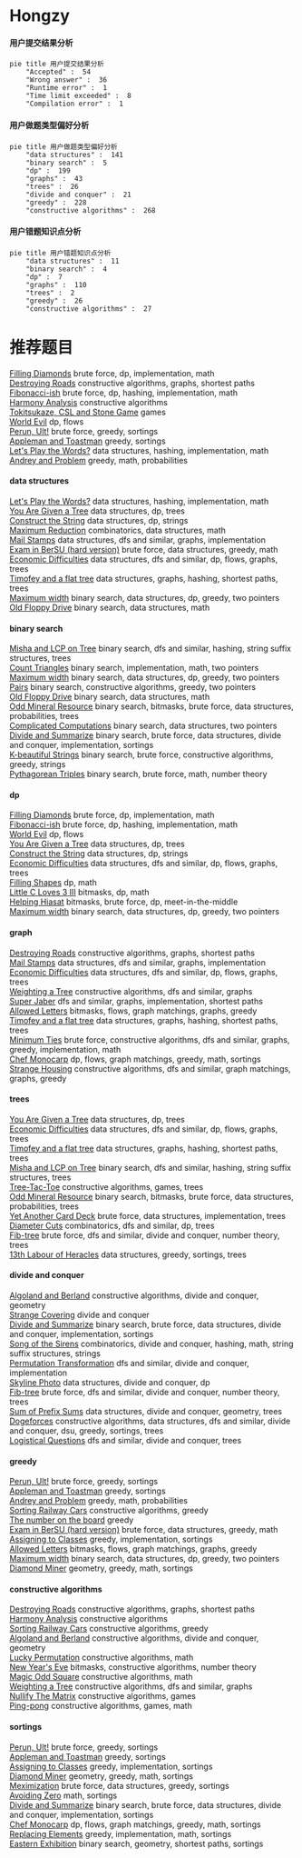 # Hongzy
<!-- tabs:start -->
#### **用户提交结果分析**

```mermaid
pie title 用户提交结果分析
    "Accepted" :  54
    "Wrong answer" :  36
    "Runtime error" :  1
    "Time limit exceeded" :  8
    "Compilation error" :  1
```
#### **用户做题类型偏好分析**

```mermaid
pie title 用户做题类型偏好分析
    "data structures" :  141
    "binary search" :  5
    "dp" :  199
    "graphs" :  43
    "trees" :  26
    "divide and conquer" :  21
    "greedy" :  228
    "constructive algorithms" :  268
```
#### **用户错题知识点分析**

```mermaid
pie title 用户错题知识点分析
    "data structures" :  11
    "binary search" :  4
    "dp" :  7
    "graphs" :  110
    "trees" :  2
    "greedy" :  26
    "constructive algorithms" :  27
```
<!-- tabs:end -->
# 推荐题目
[Filling Diamonds](http://codeforces.com/problemset/problem/1339/A)		brute force,
                        dp,
                        implementation,
                        math		  
[Destroying Roads](https://codeforces.com/contest/544/problem/D)		constructive algorithms,
                        graphs,
                        shortest paths		  
[Fibonacci-ish](http://codeforces.com/problemset/problem/633/D)		brute force,
                        dp,
                        hashing,
                        implementation,
                        math		  
[Harmony Analysis](http://codeforces.com/problemset/problem/610/C)		constructive algorithms		  
[Tokitsukaze, CSL and Stone Game](http://codeforces.com/problemset/problem/1190/B)		games		  
[World Evil](http://codeforces.com/problemset/problem/62/E)		dp,
                        flows		  
[Perun, Ult!](http://codeforces.com/problemset/problem/912/C)		brute force,
                        greedy,
                        sortings		  
[Appleman and Toastman](https://codeforces.com/contest/462/problem/C)		greedy,
                        sortings		  
[Let's Play the Words?](http://codeforces.com/problemset/problem/1277/D)		data structures,
                        hashing,
                        implementation,
                        math		  
[Andrey and Problem](http://codeforces.com/problemset/problem/442/B)		greedy,
                        math,
                        probabilities		  
<!-- tabs:start -->
#### **data structures**
[Let's Play the Words?](http://codeforces.com/problemset/problem/1277/D)		data structures,
                        hashing,
                        implementation,
                        math		  
[You Are Given a Tree](http://codeforces.com/problemset/problem/1039/D)		data structures,
                        dp,
                        trees		  
[Construct the String](http://codeforces.com/problemset/problem/1366/G)		data structures,
                        dp,
                        strings		  
[Maximum Reduction](http://codeforces.com/problemset/problem/1037/F)		combinatorics,
                        data structures,
                        math		  
[Mail Stamps](http://codeforces.com/problemset/problem/29/C)		data structures,
                        dfs and similar,
                        graphs,
                        implementation		  
[Exam in BerSU (hard version)](http://codeforces.com/problemset/problem/1185/C2)		brute force,
                        data structures,
                        greedy,
                        math		  
[Economic Difficulties](http://codeforces.com/problemset/problem/1263/F)		data structures,
                        dfs and similar,
                        dp,
                        flows,
                        graphs,
                        trees		  
[Timofey and a flat tree](http://codeforces.com/problemset/problem/763/D)		data structures,
                        graphs,
                        hashing,
                        shortest paths,
                        trees		  
[Maximum width](http://codeforces.com/problemset/problem/1492/C)		binary search,
                        data structures,
                        dp,
                        greedy,
                        two pointers		  
[Old Floppy Drive](http://codeforces.com/problemset/problem/1490/G)		binary search,
                        data structures,
                        math		  
#### **binary search**
[Misha and LCP on Tree](http://codeforces.com/problemset/problem/504/E)		binary search,
                        dfs and similar,
                        hashing,
                        string suffix structures,
                        trees		  
[Count Triangles](http://codeforces.com/problemset/problem/1355/C)		binary search,
                        implementation,
                        math,
                        two pointers		  
[Maximum width](http://codeforces.com/problemset/problem/1492/C)		binary search,
                        data structures,
                        dp,
                        greedy,
                        two pointers		  
[Pairs](http://codeforces.com/problemset/problem/1463/D)		binary search,
                        constructive algorithms,
                        greedy,
                        two pointers		  
[Old Floppy Drive](http://codeforces.com/problemset/problem/1490/G)		binary search,
                        data structures,
                        math		  
[Odd Mineral Resource](http://codeforces.com/problemset/problem/1479/D)		binary search,
                        bitmasks,
                        brute force,
                        data structures,
                        probabilities,
                        trees		  
[Complicated Computations](http://codeforces.com/problemset/problem/1436/E)		binary search,
                        data structures,
                        two pointers		  
[Divide and Summarize](http://codeforces.com/problemset/problem/1461/D)		binary search,
                        brute force,
                        data structures,
                        divide and conquer,
                        implementation,
                        sortings		  
[K-beautiful Strings](http://codeforces.com/problemset/problem/1493/C)		binary search,
                        brute force,
                        constructive algorithms,
                        greedy,
                        strings		  
[Pythagorean Triples](http://codeforces.com/problemset/problem/1487/D)		binary search,
                        brute force,
                        math,
                        number theory		  
#### **dp**
[Filling Diamonds](http://codeforces.com/problemset/problem/1339/A)		brute force,
                        dp,
                        implementation,
                        math		  
[Fibonacci-ish](http://codeforces.com/problemset/problem/633/D)		brute force,
                        dp,
                        hashing,
                        implementation,
                        math		  
[World Evil](http://codeforces.com/problemset/problem/62/E)		dp,
                        flows		  
[You Are Given a Tree](http://codeforces.com/problemset/problem/1039/D)		data structures,
                        dp,
                        trees		  
[Construct the String](http://codeforces.com/problemset/problem/1366/G)		data structures,
                        dp,
                        strings		  
[Economic Difficulties](http://codeforces.com/problemset/problem/1263/F)		data structures,
                        dfs and similar,
                        dp,
                        flows,
                        graphs,
                        trees		  
[Filling Shapes](http://codeforces.com/problemset/problem/1182/A)		dp,
                        math		  
[Little C Loves 3 III](http://codeforces.com/problemset/problem/1034/E)		bitmasks,
                        dp,
                        math		  
[Helping Hiasat](http://codeforces.com/problemset/problem/1105/E)		bitmasks,
                        brute force,
                        dp,
                        meet-in-the-middle		  
[Maximum width](http://codeforces.com/problemset/problem/1492/C)		binary search,
                        data structures,
                        dp,
                        greedy,
                        two pointers		  
#### **graph**
[Destroying Roads](https://codeforces.com/contest/544/problem/D)		constructive algorithms,
                        graphs,
                        shortest paths		  
[Mail Stamps](http://codeforces.com/problemset/problem/29/C)		data structures,
                        dfs and similar,
                        graphs,
                        implementation		  
[Economic Difficulties](http://codeforces.com/problemset/problem/1263/F)		data structures,
                        dfs and similar,
                        dp,
                        flows,
                        graphs,
                        trees		  
[Weighting a Tree](http://codeforces.com/problemset/problem/901/D)		constructive algorithms,
                        dfs and similar,
                        graphs		  
[Super Jaber](http://codeforces.com/problemset/problem/1301/F)		dfs and similar,
                        graphs,
                        implementation,
                        shortest paths		  
[Allowed Letters](http://codeforces.com/problemset/problem/1009/G)		bitmasks,
                        flows,
                        graph matchings,
                        graphs,
                        greedy		  
[Timofey and a flat tree](http://codeforces.com/problemset/problem/763/D)		data structures,
                        graphs,
                        hashing,
                        shortest paths,
                        trees		  
[Minimum Ties](http://codeforces.com/problemset/problem/1487/C)		brute force,
                        constructive algorithms,
                        dfs and similar,
                        graphs,
                        greedy,
                        implementation,
                        math		  
[Chef Monocarp](http://codeforces.com/problemset/problem/1437/C)		dp,
                        flows,
                        graph matchings,
                        greedy,
                        math,
                        sortings		  
[Strange Housing](http://codeforces.com/problemset/problem/1470/D)		constructive algorithms,
                        dfs and similar,
                        graph matchings,
                        graphs,
                        greedy		  
#### **trees**
[You Are Given a Tree](http://codeforces.com/problemset/problem/1039/D)		data structures,
                        dp,
                        trees		  
[Economic Difficulties](http://codeforces.com/problemset/problem/1263/F)		data structures,
                        dfs and similar,
                        dp,
                        flows,
                        graphs,
                        trees		  
[Timofey and a flat tree](http://codeforces.com/problemset/problem/763/D)		data structures,
                        graphs,
                        hashing,
                        shortest paths,
                        trees		  
[Misha and LCP on Tree](http://codeforces.com/problemset/problem/504/E)		binary search,
                        dfs and similar,
                        hashing,
                        string suffix structures,
                        trees		  
[Tree-Tac-Toe](http://codeforces.com/problemset/problem/1110/G)		constructive algorithms,
                        games,
                        trees		  
[Odd Mineral Resource](http://codeforces.com/problemset/problem/1479/D)		binary search,
                        bitmasks,
                        brute force,
                        data structures,
                        probabilities,
                        trees		  
[Yet Another Card Deck](http://codeforces.com/problemset/problem/1511/C)		brute force,
                        data structures,
                        implementation,
                        trees		  
[Diameter Cuts](http://codeforces.com/problemset/problem/1499/F)		combinatorics,
                        dfs and similar,
                        dp,
                        trees		  
[Fib-tree](http://codeforces.com/problemset/problem/1491/E)		brute force,
                        dfs and similar,
                        divide and conquer,
                        number theory,
                        trees		  
[13th Labour of Heracles](http://codeforces.com/problemset/problem/1466/D)		data structures,
                        greedy,
                        sortings,
                        trees		  
#### **divide and conquer**
[Algoland and Berland](http://codeforces.com/problemset/problem/1070/M)		constructive algorithms,
                        divide and conquer,
                        geometry		  
[Strange Covering](http://codeforces.com/problemset/problem/1470/F)		divide and conquer		  
[Divide and Summarize](http://codeforces.com/problemset/problem/1461/D)		binary search,
                        brute force,
                        data structures,
                        divide and conquer,
                        implementation,
                        sortings		  
[Song of the Sirens](http://codeforces.com/problemset/problem/1466/G)		combinatorics,
                        divide and conquer,
                        hashing,
                        math,
                        string suffix structures,
                        strings		  
[Permutation Transformation](http://codeforces.com/problemset/problem/1490/D)		dfs and similar,
                        divide and conquer,
                        implementation		  
[Skyline Photo](https://codeforces.com/contest/1483/problem/C)		data structures,
                        divide and conquer,
                        dp		  
[Fib-tree](http://codeforces.com/problemset/problem/1491/E)		brute force,
                        dfs and similar,
                        divide and conquer,
                        number theory,
                        trees		  
[Sum of Prefix Sums](http://codeforces.com/problemset/problem/1303/G)		data structures,
                        divide and conquer,
                        geometry,
                        trees		  
[Dogeforces](http://codeforces.com/problemset/problem/1494/D)		constructive algorithms,
                        data structures,
                        dfs and similar,
                        divide and conquer,
                        dsu,
                        greedy,
                        sortings,
                        trees		  
[Logistical Questions](http://codeforces.com/problemset/problem/566/C)		dfs and similar,
                        divide and conquer,
                        trees		  
#### **greedy**
[Perun, Ult!](http://codeforces.com/problemset/problem/912/C)		brute force,
                        greedy,
                        sortings		  
[Appleman and Toastman](https://codeforces.com/contest/462/problem/C)		greedy,
                        sortings		  
[Andrey and Problem](http://codeforces.com/problemset/problem/442/B)		greedy,
                        math,
                        probabilities		  
[Sorting Railway Cars](http://codeforces.com/problemset/problem/605/A)		constructive algorithms,
                        greedy		  
[The number on the board](http://codeforces.com/problemset/problem/835/B)		greedy		  
[Exam in BerSU (hard version)](http://codeforces.com/problemset/problem/1185/C2)		brute force,
                        data structures,
                        greedy,
                        math		  
[Assigning to Classes](http://codeforces.com/problemset/problem/1300/B)		greedy,
                        implementation,
                        sortings		  
[Allowed Letters](http://codeforces.com/problemset/problem/1009/G)		bitmasks,
                        flows,
                        graph matchings,
                        graphs,
                        greedy		  
[Maximum width](http://codeforces.com/problemset/problem/1492/C)		binary search,
                        data structures,
                        dp,
                        greedy,
                        two pointers		  
[Diamond Miner](https://codeforces.com/contest/1496/problem/C)		geometry,
                        greedy,
                        math,
                        sortings		  
#### **constructive algorithms**
[Destroying Roads](https://codeforces.com/contest/544/problem/D)		constructive algorithms,
                        graphs,
                        shortest paths		  
[Harmony Analysis](http://codeforces.com/problemset/problem/610/C)		constructive algorithms		  
[Sorting Railway Cars](http://codeforces.com/problemset/problem/605/A)		constructive algorithms,
                        greedy		  
[Algoland and Berland](http://codeforces.com/problemset/problem/1070/M)		constructive algorithms,
                        divide and conquer,
                        geometry		  
[Lucky Permutation](http://codeforces.com/problemset/problem/286/A)		constructive algorithms,
                        math		  
[New Year's Eve](http://codeforces.com/problemset/problem/912/B)		bitmasks,
                        constructive algorithms,
                        number theory		  
[Magic Odd Square](http://codeforces.com/problemset/problem/710/C)		constructive algorithms,
                        math		  
[Weighting a Tree](http://codeforces.com/problemset/problem/901/D)		constructive algorithms,
                        dfs and similar,
                        graphs		  
[Nullify The Matrix](http://codeforces.com/problemset/problem/1451/F)		constructive algorithms,
                        games		  
[Ping-pong](http://codeforces.com/problemset/problem/1455/C)		constructive algorithms,
                        games,
                        math		  
#### **sortings**
[Perun, Ult!](http://codeforces.com/problemset/problem/912/C)		brute force,
                        greedy,
                        sortings		  
[Appleman and Toastman](https://codeforces.com/contest/462/problem/C)		greedy,
                        sortings		  
[Assigning to Classes](http://codeforces.com/problemset/problem/1300/B)		greedy,
                        implementation,
                        sortings		  
[Diamond Miner](https://codeforces.com/contest/1496/problem/C)		geometry,
                        greedy,
                        math,
                        sortings		  
[Meximization](http://codeforces.com/problemset/problem/1497/A)		brute force,
                        data structures,
                        greedy,
                        sortings		  
[Avoiding Zero](http://codeforces.com/problemset/problem/1427/A)		math,
                        sortings		  
[Divide and Summarize](http://codeforces.com/problemset/problem/1461/D)		binary search,
                        brute force,
                        data structures,
                        divide and conquer,
                        implementation,
                        sortings		  
[Chef Monocarp](http://codeforces.com/problemset/problem/1437/C)		dp,
                        flows,
                        graph matchings,
                        greedy,
                        math,
                        sortings		  
[Replacing Elements](http://codeforces.com/problemset/problem/1473/A)		greedy,
                        implementation,
                        math,
                        sortings		  
[Eastern Exhibition](http://codeforces.com/problemset/problem/1486/B)		binary search,
                        geometry,
                        shortest paths,
                        sortings		  
<!-- tabs:end -->
